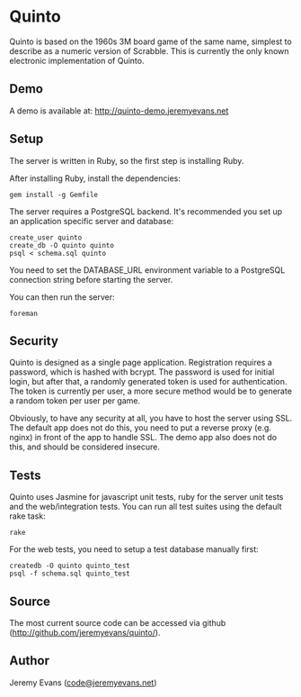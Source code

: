 # Quinto

Quinto is based on the 1960s 3M board game of the same name, simplest to
describe as a numeric version of Scrabble.  This is currently the only
known electronic implementation of Quinto.

## Demo

A demo is available at: http://quinto-demo.jeremyevans.net

## Setup

The server is written in Ruby, so the first step is installing Ruby.

After installing Ruby, install the dependencies:

    gem install -g Gemfile

The server requires a PostgreSQL backend. It's recommended you set up an
application specific server and database:

    create_user quinto
    create_db -O quinto quinto
    psql < schema.sql quinto

You need to set the DATABASE\_URL environment variable to a PostgreSQL
connection string before starting the server.

You can then run the server:

    foreman

## Security

Quinto is designed as a single page application.  Registration
requires a password, which is hashed with bcrypt.  The password is
used for initial login, but after that, a randomly generated token is
used for authentication.  The token is currently per user, a more
secure method would be to generate a random token per user per game.

Obviously, to have any security at all, you have to host the server
using SSL.  The default app does not do this, you need to put a
reverse proxy (e.g. nginx) in front of the app to handle SSL.  The
demo app also does not do this, and should be considered insecure.

## Tests

Quinto uses Jasmine for javascript unit tests, ruby for the server unit
tests and the web/integration tests.  You can run all test suites using
the default rake task:

    rake

For the web tests, you need to setup a test database manually first:

    createdb -O quinto quinto_test
    psql -f schema.sql quinto_test

## Source

The most current source code can be accessed via github
(http://github.com/jeremyevans/quinto/).

## Author

Jeremy Evans (code@jeremyevans.net)
